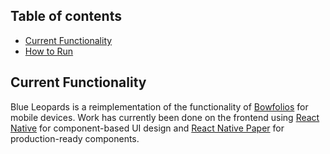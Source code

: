 ## Table of contents

* [Current Functionality](#current-functionality)
* [How to Run](#how-to-run)


## Current Functionality

Blue Leopards is a reimplementation of the functionality of [Bowfolios](https://bowfolios.github.io) for mobile devices. Work has currently been done on the frontend using [React Native](https://reactnative.dev) for component-based UI design and [React Native Paper](https://callstack.github.io/react-native-paper/) for production-ready components.
